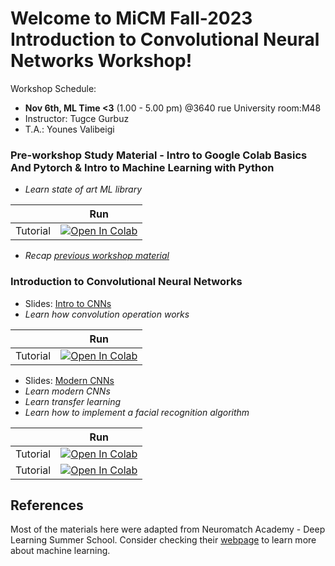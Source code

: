 # Welcome to MiCM Fall-2023 Introduction to Convolutional Neural Networks Workshop!

Workshop Schedule:
* **Nov 6th, ML Time <3** (1.00 - 5.00 pm) @3640 rue University room:M48
* Instructor: Tugce Gurbuz
* T.A.: Younes Valibeigi

### Pre-workshop Study Material - Intro to Google Colab Basics And Pytorch & Intro to Machine Learning with Python
* *Learn state of art ML library*

|   | Run |
| - | --- |
| Tutorial | [![Open In Colab](https://colab.research.google.com/assets/colab-badge.svg)](https://colab.research.google.com/github/tugcegurbuz/MiCM-Summer23-Intro-to-ML-with-Python/blob/main/tutorials/0_Introduction_to_Google_Colab_Basics_and_Pytorch.ipynb) |)

* *Recap [previous workshop material](https://github.com/tugcegurbuz/MiCM-Summer23-Intro-to-ML-with-Python)*


### Introduction to Convolutional Neural Networks
* Slides: [Intro to CNNs](https://github.com/tugcegurbuz/MiCM-Fall23_Intro-to-CNNs/blob/main/lectures/Lecture1-Intro%20to%20CNNs.pptx.pdf)
* *Learn how convolution operation works*

|   | Run |
| - | --- |
| Tutorial |[![Open In Colab](https://colab.research.google.com/assets/colab-badge.svg)](https://colab.research.google.com/drive/1Qdu5b8u_QemFhFGuBXS_cqxrBR9Bgnm0?usp=sharing) |)

* Slides: [Modern CNNs](https://github.com/tugcegurbuz/MiCM-Fall23_Intro-to-CNNs/blob/main/lectures/Lecture2-Modern%20CNNs.pptx.pdf)
* *Learn modern CNNs*
* *Learn transfer learning*
* *Learn how to implement a facial recognition algorithm*

|   | Run |
| - | --- |
| Tutorial |[![Open In Colab](https://colab.research.google.com/assets/colab-badge.svg)](https://colab.research.google.com/drive/1nzD5kIIO7PftMj2ZXt2iWGm3Ogr0UyS2?usp=sharing) |)
| Tutorial |[![Open In Colab](https://colab.research.google.com/assets/colab-badge.svg)](https://colab.research.google.com/drive/16q2KlDudrc8hvkaEgvywMlM0F_ZVupPh?usp=sharing) |)
## References

Most of the materials here were adapted from Neuromatch Academy - Deep Learning Summer School. Consider checking their [webpage](https://deeplearning.neuromatch.io/tutorials/intro.html) to learn more about machine learning.
